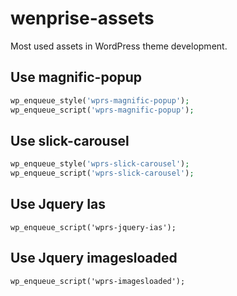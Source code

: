 # wenprise-assets

Most used assets in WordPress theme development.

## Use magnific-popup

```php
wp_enqueue_style('wprs-magnific-popup');
wp_enqueue_script('wprs-magnific-popup');
```

## Use slick-carousel

```php
wp_enqueue_style('wprs-slick-carousel');
wp_enqueue_script('wprs-slick-carousel');
```

## Use Jquery Ias

```
wp_enqueue_script('wprs-jquery-ias');
```

## Use Jquery imagesloaded

```
wp_enqueue_script('wprs-imagesloaded');
```
